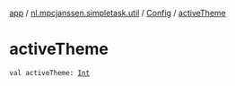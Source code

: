 [app](../../index.md) / [nl.mpcjanssen.simpletask.util](../index.md) / [Config](index.md) / [activeTheme](.)

# activeTheme

`val activeTheme: `[`Int`](https://kotlinlang.org/api/latest/jvm/stdlib/kotlin/-int/index.html)